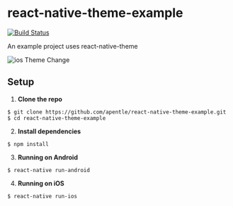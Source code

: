 # react-native-theme-example
[![Build Status](https://travis-ci.org/apentle/react-native-theme-example.svg?branch=master)](https://travis-ci.org/apentle/react-native-theme-example)

An example project uses react-native-theme

![ios Theme Change](https://raw.githubusercontent.com/apentle/react-native-theme-example/master/screenshot.gif)

## Setup

1. **Clone the repo**

  ```
  $ git clone https://github.com/apentle/react-native-theme-example.git
  $ cd react-native-theme-example
  ```

2. **Install dependencies**

  ```
  $ npm install
  ```

3. **Running on Android**

  ```
  $ react-native run-android
  ```

4. **Running on iOS**

  ```
  $ react-native run-ios
  ```
